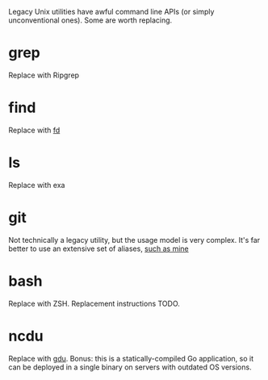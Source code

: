 Legacy Unix utilities have awful command line APIs (or simply unconventional ones). Some are worth replacing.

# grep

Replace with Ripgrep

# find

Replace with [fd](https://github.com/sharkdp/fd)

# ls

Replace with exa

# git

Not technically a legacy utility, but the usage model is very complex. It's far better to use an extensive set of aliases, [such as mine](https://github.com/pandruszkow/gitconfigure)

# bash

Replace with ZSH. Replacement instructions TODO.

# ncdu

Replace with [gdu](https://github.com/dundee/gdu). Bonus: this is a statically-compiled Go application, so it can be deployed in a single binary on servers with outdated OS versions.
